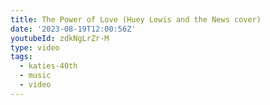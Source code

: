 ```yaml
---
title: The Power of Love (Huey Lewis and the News cover)
date: '2023-08-19T12:00:56Z'
youtubeId: zdkNgLrZr-M
type: video
tags:
  - katies-40th
  - music
  - video
---
```


